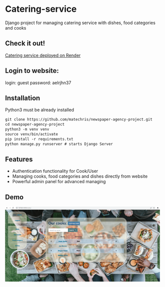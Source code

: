 # Catering-service

Django project for managing catering service with dishes, food categories and cooks

## Check it out!

[Catering service deployed on Render](PASTE_LINK_HERE)

## Login to website:
login: guest
password: aelrjhn37

## Installation

Python3 must be already installed

```shell
git clone https://github.com/matechris/newspaper-agency-project.git
cd newspaper-agency-project
python3 -m venv venv
source venv/bin/activate
pip install -r requirements.txt
python manage.py runserver # starts Django Server
```

## Features

* Authentication functionality for Cook/User
* Managing cooks, food categories and dishes directly from website
* Powerful admin panel for advanced managing

## Demo

![Website Interface](demo.PNG)
